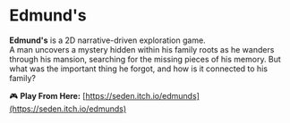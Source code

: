# Edmund's

**Edmund's** is a 2D narrative-driven exploration game.  
A man uncovers a mystery hidden within his family roots as he wanders through his mansion, searching for the missing pieces of his memory. But what was the important thing he forgot, and how is it connected to his family?

🎮 **Play From Here:** [https://seden.itch.io/edmunds](https://seden.itch.io/edmunds)
